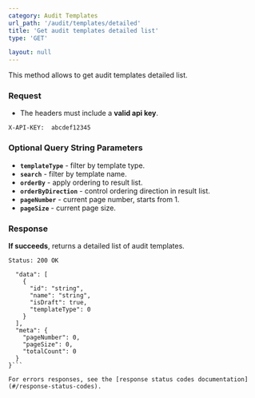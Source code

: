 ```yaml
---
category: Audit Templates
url_path: '/audit/templates/detailed'
title: 'Get audit templates detailed list'
type: 'GET'

layout: null
---
```


This method allows to get audit templates detailed list.

### Request
* The headers must include a **valid api key**.

```X-API-KEY:  abcdef12345```

### Optional Query String Parameters
* **`templateType`** - filter by template type.
* **`search`** - filter by template name.
* **`orderBy`** - apply ordering to result list.
* **`orderByDirection`** - control ordering direction in result list.
* **`pageNumber`** - current page number, starts from 1.
* **`pageSize`** - current page size.

### Response

**If succeeds**, returns a detailed list of audit templates.

```Status: 200 OK```

```{
  "data": [
    {
      "id": "string",
      "name": "string",
      "isDraft": true,
      "templateType": 0
    }
  ],
  "meta": {
    "pageNumber": 0,
    "pageSize": 0,
    "totalCount": 0
  }
}```

For errors responses, see the [response status codes documentation](#/response-status-codes).
